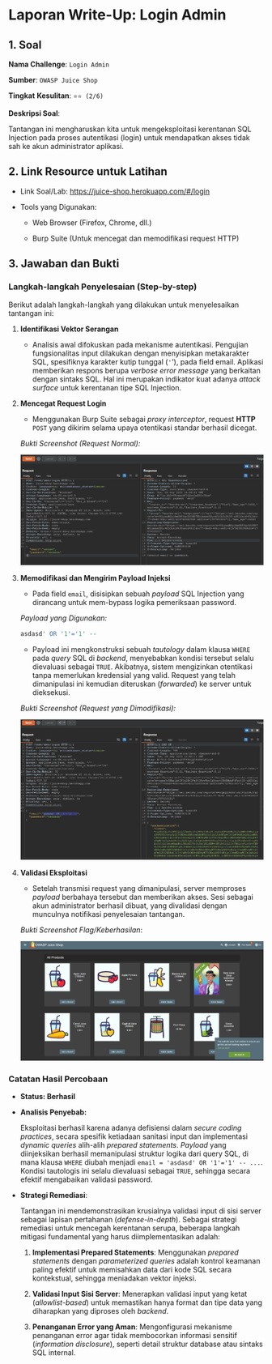 # Laporan Write-Up: Login Admin

## 1. Soal

**Nama Challenge**: `Login Admin`

**Sumber**: `OWASP Juice Shop`

**Tingkat** **Kesulitan**: `⭐⭐ (2/6)`

**Deskripsi Soal**:

Tantangan ini mengharuskan kita untuk mengeksploitasi kerentanan SQL Injection pada proses autentikasi (login) untuk mendapatkan akses tidak sah ke akun administrator aplikasi.

## 2. Link Resource untuk Latihan

* Link Soal/Lab: https://juice-shop.herokuapp.com/#/login

* Tools yang Digunakan:

  * Web Browser (Firefox, Chrome, dll.)

  * Burp Suite (Untuk mencegat dan memodifikasi request HTTP)

## 3. Jawaban dan Bukti

### Langkah-langkah Penyelesaian (Step-by-step)

Berikut adalah langkah-langkah yang dilakukan untuk menyelesaikan tantangan ini:

1. **Identifikasi Vektor Serangan**

   * Analisis awal difokuskan pada mekanisme autentikasi. Pengujian fungsionalitas input dilakukan dengan menyisipkan metakarakter SQL, spesifiknya karakter kutip tunggal (`'`'), pada field email. Aplikasi memberikan respons berupa *verbose error message* yang berkaitan dengan sintaks SQL. Hal ini merupakan indikator kuat adanya *attack surface* untuk kerentanan tipe SQL Injection.

2. **Mencegat Request Login**

    * Menggunakan Burp Suite sebagai *proxy interceptor*, request **HTTP** `POST` yang dikirim selama upaya otentikasi standar berhasil dicegat.

    *Bukti Screenshot (Request Normal):*

    ![alt text](image.png)

3. **Memodifikasi dan Mengirim Payload Injeksi**

    * Pada field `email`, disisipkan sebuah *payload* SQL Injection yang dirancang untuk mem-bypass logika pemeriksaan password.
  
    *Payload yang Digunakan:*

    ```sql
    asdasd' OR '1'='1' --
    ```

    * Payload ini mengkonstruksi sebuah *tautology* dalam klausa `WHERE` pada *query* SQL di *backend*, menyebabkan kondisi tersebut selalu dievaluasi sebagai `TRUE`. Akibatnya, sistem mengizinkan otentikasi tanpa memerlukan kredensial yang valid. Request yang telah dimanipulasi ini kemudian diteruskan (*forwarded*) ke server untuk dieksekusi.
    
    *Bukti Screenshot (Request yang Dimodifikasi):*

    ![alt text](image-1.png)

4. **Validasi Eksploitasi**

    * Setelah transmisi request yang dimanipulasi, server memproses *payload* berbahaya tersebut dan memberikan akses. Sesi sebagai akun administrator berhasil dibuat, yang divalidasi dengan munculnya notifikasi penyelesaian tantangan.

    *Bukti Screenshot Flag/Keberhasilan*:

    ![alt text](image-2.png)

### Catatan Hasil Percobaan

* **Status: Berhasil**

* **Analisis Penyebab:**

    Eksploitasi berhasil karena adanya defisiensi dalam *secure coding practices*, secara spesifik ketiadaan sanitasi input dan implementasi *dynamic queries* alih-alih *prepared statements*. *Payload* yang diinjeksikan berhasil memanipulasi struktur logika dari query SQL, di mana klausa `WHERE` diubah menjadi `email = 'asdasd' OR '1'='1' -- ...`. Kondisi tautologis ini selalu dievaluasi sebagai `TRUE`, sehingga secara efektif mengabaikan validasi password.

* **Strategi Remediasi**:

    Tantangan ini mendemonstrasikan krusialnya validasi input di sisi server sebagai lapisan pertahanan (*defense-in-depth*). Sebagai strategi remediasi untuk mencegah kerentanan serupa, beberapa langkah mitigasi fundamental yang harus diimplementasikan adalah:

  1. **Implementasi Prepared Statements**: Menggunakan *prepared statements* dengan *parameterized queries* adalah kontrol keamanan paling efektif untuk memisahkan data dari kode SQL secara kontekstual, sehingga meniadakan vektor injeksi.

  2. **Validasi Input Sisi Server**: Menerapkan validasi input yang ketat (*allowlist-based*) untuk memastikan hanya format dan tipe data yang diharapkan yang diproses oleh *backend*.

  3. **Penanganan Error yang Aman**: Mengonfigurasi mekanisme penanganan error agar tidak membocorkan informasi sensitif (*information disclosure*), seperti detail struktur database atau sintaks SQL internal.
